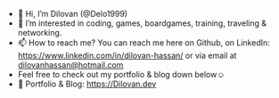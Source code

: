 - 👋 Hi, I’m Dilovan (@Delo1999)
- 👀 I’m interested in coding, games, boardgames, training, traveling & networking.
- 📫 How to reach me? You can reach me here on Github, on LinkedIn: https://www.linkedin.com/in/dilovan-hassan/ or via email at dilovanhassan@hotmail.com
- Feel free to check out my portfolio & blog down below☺️
- 💼 Portfolio & Blog: https://Dilovan.dev

<!---
Delo1999/Delo1999 is a ✨ special ✨ repository because its `README.md` (this file) appears on your GitHub profile.
You can click the Preview link to take a look at your changes.
--->

